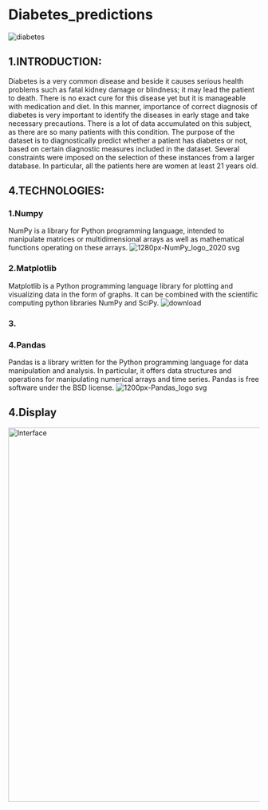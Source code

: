 # Diabetes_predictions
![diabetes](https://user-images.githubusercontent.com/72892818/148686770-71b704f1-8d2b-4821-b047-c15fecf87e07.png)

## 1.INTRODUCTION:
Diabetes is a very common disease and beside it causes serious health problems such as fatal kidney damage or blindness; it may lead the patient to death. There is no exact cure for this disease yet but it is manageable with medication and diet. In this manner, importance of correct diagnosis of diabetes is very important to identify the diseases in early stage and take necessary precautions. There is a lot of data accumulated on this subject, as there are so many patients with this condition.
The purpose of the dataset is to diagnostically predict whether a patient has diabetes or not, based on certain diagnostic measures included in the dataset. Several constraints were imposed on the selection of these instances from a larger database. In particular, all the patients here are women at least 21 years old.
## 4.TECHNOLOGIES:
### 1.Numpy
NumPy is a library for Python programming language, intended to manipulate matrices or multidimensional arrays as well as mathematical functions operating on these arrays.
![1280px-NumPy_logo_2020 svg](https://user-images.githubusercontent.com/72892818/153497415-075e5d80-4e02-41c1-bd4f-35c68efb8839.png)
### 2.Matplotlib
Matplotlib is a Python programming language library for plotting and visualizing data in the form of graphs. It can be combined with the scientific computing python libraries
NumPy and SciPy.
![download](https://user-images.githubusercontent.com/72892818/153498327-e0ab052e-0066-44c5-8fc2-ea530a99fc9e.png)
### 3.
### 4.Pandas
Pandas is a library written for the Python programming language for data manipulation and analysis. In particular, it offers data structures and operations for manipulating
numerical arrays and time series. Pandas is free software under the BSD license.
![1200px-Pandas_logo svg](https://user-images.githubusercontent.com/72892818/153603374-df742754-b9ee-405e-aa74-cedde6f8147f.png)

## 4.Display
<img width="751" alt="Interface" src="https://user-images.githubusercontent.com/72892818/153502381-bae2a28e-4985-4bf2-bf5f-c5a9e136909c.PNG">
